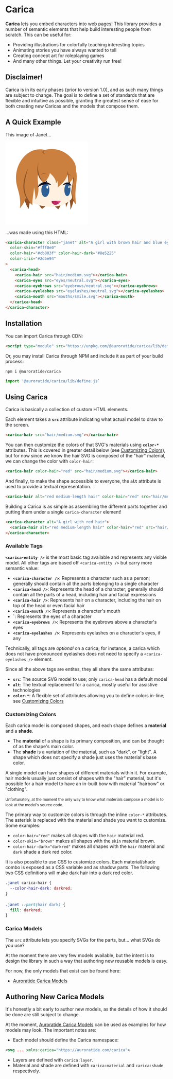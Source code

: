 # Carica

**Carica** lets you embed characters into web pages! This library provides a number of semantic elements that help build interesting people from scratch. This can be useful for:

* Providing illustrations for colorfully teaching interesting topics
* Animating stories you have always wanted to tell
* Creating concept art for roleplaying games
* And many other things. Let your creativity run free!

## Disclaimer!

Carica is in its early phases (prior to version 1.0), and as such many things are subject to change. The goal is to define a set of standards that are flexible and intuitive as possible, granting the greatest sense of ease for both creating new Caricas and the models that compose them.

## A Quick Example

This image of Janet...

<img src="example-library/janet.svg" alt="A girl with brown hair and blue eyes."  height="256" />

...was made using this HTML:

```html
<carica-character class="janet" alt="A girl with brown hair and blue eyes."
  color-skin="#fff0e0"
  color-hair="#cb803f" color-hair-dark="#8e5225"
  color-iris="#2d5e94"
>
  <carica-head>
    <carica-hair src="hair/medium.svg"></carica-hair>
    <carica-eyes src="eyes/neutral.svg"></carica-eyes>
    <carica-eyebrows src="eyebrows/neutral.svg"></carica-eyebrows>
    <carica-eyelashes src="eyelashes/neutral.svg"></carica-eyelashes>
    <carica-mouth src="mouths/smile.svg"></carica-mouth>
  </carica-head>
</carica-character>
```

## Installation

You can import Carica through CDN:

```html
<script type="module" src="https://unpkg.com/@auroratide/carica/lib/define.js"></script>
```

Or, you may install Carica through NPM and include it as part of your build process:

```
npm i @auroratide/carica
```

```js
import '@auroratide/carica/lib/define.js`
```

## Using Carica

Carica is basically a collection of custom HTML elements.

Each element takes a **`src`** attribute indicating what actual model to draw to the screen.

```html
<carica-hair src="hair/medium.svg"></carica-hair>
```

You can then customize the colors of that SVG's materials using **`color-*`** attributes. This is covered in greater detail below (see [Customizing Colors](#customizing-colors)), but for now since we know the hair SVG is composed of the "hair" material, we can change the color with `color-hair`:

```html
<carica-hair color-hair="red" src="hair/medium.svg"></carica-hair>
```

And finally, to make the shape accessible to everyone, the **`alt`** attribute is used to provide a textual representation.

```html
<carica-hair alt="red medium-length hair" color-hair="red" src="hair/medium.svg"></carica-hair>
```

Building a Carica is as simple as assembling the different parts together and putting them under a single `carica-character` element!

```html
<carica-character alt="A girl with red hair">
  <carica-hair alt="red medium-length hair" color-hair="red" src="hair/medium.svg"></carica-hair>
</carica-character>
```

### Available Tags

**`<carica-entity />`** is the most basic tag available and represents any visible model. All other tags are based off `<carica-entity />` but carry more semantic value:

* **`<carica-character />`**: Represents a character such as a person; generally should contain all the parts belonging to a single character
* **`<carica-head />`**: Represents the head of a character; generally should contain all the parts of a head, including hair and facial expressions
* **`<carica-hair />`**: Represents hair on a character, including the hair on top of the head or even facial hair
* **`<carica-mouth />`**: Represents a character's mouth
* **`<carica-eyes />**: Represents the eyes of a character
* **`<carica-eyebrows />`**: Represents the eyebrows above a character's eyes
* **`<carica-eyelashes />`**: Represents eyelashes on a character's eyes, if any

Technically, all tags are _optional_ on a carica; for instance, a carica which does not have pronounced eyelashes does not need to specify a `<carica-eyelashes />` element.

Since all the above tags are entites, they all share the same attributes:

* **`src`**: The source SVG model to use; only `carica-head` has a default model
* **`alt`**: The textual replacement for a carica, mostly useful for assistive technologies
* **`color-*`**: A flexible set of attributes allowing you to define colors in-line; see [Customizing Colors](#customizing-colors)

### Customizing Colors

Each carica model is composed shapes, and each shape defines a **material** and a **shade**.

* The **material** of a shape is its primary composition, and can be thought of as the shape's main color.
* The **shade** is a variation of the material, such as "dark", or "light". A shape which does not specify a shade just uses the material's base color.

A single model can have shapes of different materials within it. For example, hair models usually just consist of shapes with the "hair" material, but it's possible for a hair model to have an in-built bow with material "hairbow" or "clothing".

<small>Unfortunately, at the moment the only way to know what materials compose a model is to look at the model's source code.</small>

The primary way to customize colors is through the inline `color-*` attributes. The asterisk is replaced with the material and shade you want to customize. Some examples:

* `color-hair="red"` makes all shapes with the `hair` material red.
* `color-skin="brown"` makes all shapes with the `skin` material brown.
* `color-hair-dark="darkred"` makes all shapes with the `hair` material and `dark` shade a dark red color.

It is also possible to use CSS to customize colors. Each material/shade combo is exposed as a CSS variable and as shadow parts. The following two CSS definitions will make dark hair into a dark red color.

```css
.janet carica-hair {
  --color-hair-dark: darkred;
}

.janet ::part(hair dark) {
  fill: darkred;
}
```

### Carica Models

The `src` attribute lets you specify SVGs for the parts, but... what SVGs do you use?

At the moment there are very few models available, but the intent is to design the library in such a way that authoring new reusable models is easy.

For now, the only models that exist can be found here:

* [Auroratide Carica Models](https://github.com/Auroratide/carica-models)

## Authoring New Carica Models

It's honestly a bit early to author new models, as the details of how it should be done are still subject to change.

At the moment, [Auroratide Carica Models](https://github.com/Auroratide/carica-models) can be used as examples for how models may look. The important notes are:

* Each model should define the Carica namespace:
```xml
<svg ... xmlns:carica="https://auroratide.com/carica">
```
* Layers are defined with `carica:layer`.
* Material and shade are defined with `carica:material` and `carica:shade` respectively.
